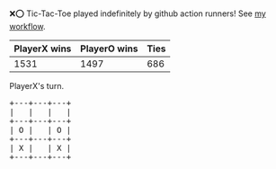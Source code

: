 :x::o: Tic-Tac-Toe played indefinitely by github action runners! See [my workflow](.github/workflows/play.yaml).

|PlayerX wins|PlayerO wins|Ties|
|-|-|-|
|1531|1497|686|

PlayerX's turn.

<pre>
+---+---+---+
|   |   |   |
+---+---+---+
| O |   | O |
+---+---+---+
| X |   | X |
+---+---+---+
</pre>